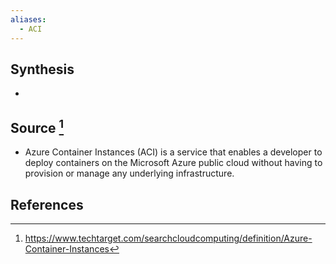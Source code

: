 ```yaml
---
aliases:
  - ACI
---
```

## Synthesis
- 
## Source [^1]
- Azure Container Instances (ACI) is a service that enables a developer to deploy containers on the Microsoft Azure public cloud without having to provision or manage any underlying infrastructure.
## References

[^1]: https://www.techtarget.com/searchcloudcomputing/definition/Azure-Container-Instances